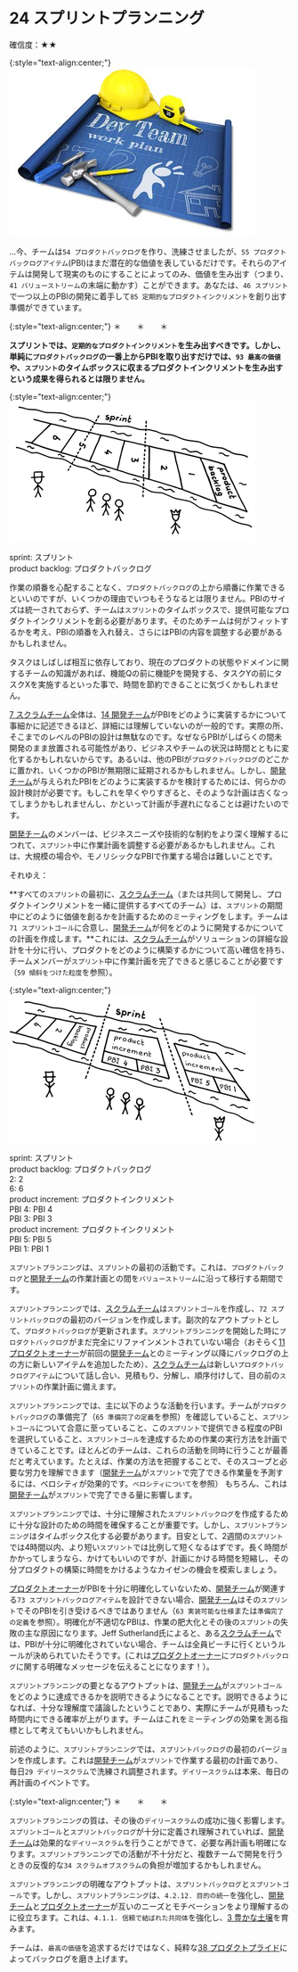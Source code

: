 # 24 スプリントプランニング

確信度：★★

{:style="text-align:center;"}
![ch02_25_24_Sprint_Planning1](Images/ch02_25_24_Sprint_Planning1.png)

…今、チームは`54 プロダクトバックログ`​を作り、洗練させましたが、`55 プロダクトバックログアイテム`​ (PBI)はまだ潜在的な価値を表しているだけです。それらのアイテムは開発して現実のものにすることによってのみ、価値を生み出す（つまり、`41 バリューストリーム`の末端に動かす）ことができます。あなたは、​`46 スプリント`で一つ以上のPBIの開発に着手して`85 定期的なプロダクトインクリメント`​を創り出す準備ができています。

{:style="text-align:center;"}
＊　　＊　　＊

**スプリントでは、`定期的なプロダクトインクリメント`を生み出すべきです。しかし、単純に`プロダクトバックログ`の一番上からPBIを取り出すだけでは、​`93 最高の価値`や、`スプリント`のタイムボックスに収まるプロダクトインクリメントを生み出すという成果を得られるとは限りません。**

{:style="text-align:center;"}
![ch02_25_24_Sprint_Planning2](Images/ch02_25_24_Sprint_Planning2.png)

sprint: スプリント<br>product backlog: プロダクトバックログ

作業の順番を心配することなく、`プロダクトバックログ`の上から順番に作業できるといいのですが、いくつかの理由でいつもそうなるとは限りません。PBIのサイズは統一されておらず、チームは`スプリント`のタイムボックスで、提供可能なプロダクトインクリメントを創る必要があります。そのためチームは何がフィットするかを考え、PBIの順番を入れ替え、さらにはPBIの内容を調整する必要があるかもしれません。

タスクはしばしば相互に依存しており、現在のプロダクトの状態やドメインに関するチームの知識があれば、機能Qの前に機能Pを開発する、タスクYの前にタスクXを実施するといった事で、時間を節約できることに気づくかもしれません。

​[7 スクラムチーム](ch02_07_7_Scrum_Team.md)全体は、[14 開発チーム](ch02_14_14_Development_Team.md)がPBIをどのように実装するかについて事細かに記述できるほど、詳細には理解していないのが一般的です。実際の所、そこまでのレベルのPBIの設計は無駄なのです。なぜならPBIがしばらくの間未開発のまま放置される可能性があり、ビジネスやチームの状況は時間とともに変化するかもしれないからです。あるいは、他のPBIが`プロダクトバックログ`のどこかに置かれ、いくつかのPBIが無期限に延期されるかもしれません。しかし、[開発チーム](ch02_14_14_Development_Team.md)が与えられたPBIをどのように実装するかを検討するためには、何らかの設計検討が必要です。もしこれを早くやりすぎると、そのような計画は古くなってしまうかもしれませんし、かといって計画が手遅れになることは避けたいのです。

[開発チーム](ch02_14_14_Development_Team.md)のメンバーは、ビジネスニーズや技術的な制約をより深く理解するにつれて、`スプリント`中に作業計画を調整する必要があるかもしれません。これは、大規模の場合や、モノリシックなPBIで作業する場合は難しいことです。

それゆえ：

**すべての`スプリント`の最初に、[スクラムチーム](ch02_07_7_Scrum_Team.md)（または共同して開発し、プロダクトインクリメントを一緒に提供するすべてのチーム）は、`スプリント`の期間中にどのように価値を創るかを計画するためのミーティングをします。チームは`71 スプリントゴール`​に合意し、[開発チーム](ch02_14_14_Development_Team.md)が何をどのように開発するかについての計画を作成します。**これには、[スクラムチーム](ch02_07_7_Scrum_Team.md)がソリューションの詳細な設計を十分に行い、プロダクトをどのように構築するかについて高い確信を持ち、チームメンバーが`スプリント`中に作業計画を完了できると感じることが必要です（`59 傾斜をつけた粒度`を参照）。

{:style="text-align:center;"}
![ch02_25_24_Sprint_Planning3](Images/ch02_25_24_Sprint_Planning3.png)

sprint: スプリント<br>product backlog: プロダクトバックログ<br>2: 2<br>6: 6<br>product increment: プロダクトインクリメント<br>PBI 4: PBI 4<br>PBI 3: PBI 3<br>product increment: プロダクトインクリメント<br>PBI 5: PBI 5<br>PBI 1: PBI 1

`スプリントプランニング`は、`スプリント`の最初の活動です。これは、`プロダクトバックログ`と[開発チーム](ch02_14_14_Development_Team.md)の作業計画との間を`バリューストリーム`に沿って移行する期間です。

`スプリントプランニング`では、[スクラムチーム](ch02_07_7_Scrum_Team.md)は`スプリントゴール`を作成し、`72 スプリントバックログ`の最初のバージョンを作成します。副次的なアウトプットとして、`プロダクトバックログ`が更新されます。`スプリントプランニング`を開始した時に`プロダクトバックログ`がまだ完全にリファインメントされていない場合（おそらく[11 プロダクトオーナー](ch02_11_11_Product_Owner.md)​が前回の[開発チーム](ch02_14_14_Development_Team.md)とのミーティング以降にバックログの上の方に新しいアイテムを追加したため）、[スクラムチーム](ch02_07_7_Scrum_Team.md)は新しい`プロダクトバックログアイテム`について話し合い、見積もり、分解し、順序付けして、目の前の`スプリント`の作業計画に備えます。

`スプリントプランニング`では、主に以下のような活動を行います。チームが`プロダクトバックログ`の準備完了（`65 準備完了の定義`を参照）を確認していること、`スプリントゴール`について合意に至っていること、この`スプリント`で提供できる程度のPBIを選択していること、`スプリントゴール`を達成するための作業の実行方法を計画できていることです。ほとんどのチームは、これらの活動を同時に行うことが最善だと考えています。たとえば、作業の方法を把握することで、そのスコープと必要な労力を理解できます（[開発チーム](ch02_14_14_Development_Team.md)が`スプリント`で完了できる作業量を予測するには、ベロシティが効果的です。`ベロシティについて`を参照） もちろん、これは[開発チーム](ch02_14_14_Development_Team.md)が`スプリント`で完了できる量に影響します。

`スプリントプランニング`では、十分に理解された`スプリントバックログ`を作成するために十分な設計のための時間を確保することが重要です。しかし、`スプリントプランニング`はタイムボックス化する必要があります。目安として、2週間の`スプリント`では4時間以内、より短い`スプリント`では比例して短くなるはずです。長く時間がかかってしまうなら、かけてもいいのですが、計画にかける時間を短縮し、その分プロダクトの構築に時間をかけるようなカイゼンの機会を模索しましょう。

[プロダクトオーナー](ch02_11_11_Product_Owner.md)がPBIを十分に明確化していないため、[開発チーム](ch02_14_14_Development_Team.md)が関連する`73 スプリントバックログアイテム`を設計できない場合、[開発チーム](ch02_14_14_Development_Team.md)はその`スプリント`でそのPBIを引き受けるべきではありません（`63 実装可能な仕様`または`準備完了の定義`を参照）。明確化が不適切なPBIは、作業の肥大化とその後の`スプリント`の失敗の主な原因になります。Jeff Sutherland氏によると、ある[スクラムチーム](ch02_07_7_Scrum_Team.md)では、PBIが十分に明確化されていない場合、チームは全員ビーチに行くというルールが決められていたそうです。(これは[プロダクトオーナー](ch02_11_11_Product_Owner.md)に`プロダクトバックログ`に関する明確なメッセージを伝えることになります！）。

`スプリントプランニング`の要となるアウトプットは、[開発チーム](ch02_14_14_Development_Team.md)が`スプリントゴール`をどのように達成できるかを説明できるようになることです。説明できるようになれば、十分な理解度で議論したということであり、実際にチームが見積もった時間内にできる確率が上がります。チームはこれをミーティングの効果を測る指標として考えてもいいかもしれません。

前述のように、`スプリントプランニング`では、`スプリントバックログ`の最初のバージョンを作成します。これは[開発チーム](ch02_14_14_Development_Team.md)が`スプリント`で作業する最初の計画であり、毎日`29 デイリースクラム`で洗練され調整されます。`デイリースクラム`は本来、毎日の再計画のイベントです。

{:style="text-align:center;"}
＊　　＊　　＊

`スプリントプランニング`の質は、その後の`デイリースクラム`の成功に強く影響します。`スプリントゴール`と`スプリントバックログ`が十分に定義され理解されていれば、[開発チーム](ch02_14_14_Development_Team.md)は効果的な`デイリースクラム`を行うことができて、必要な再計画も明確になります。`スプリントプランニング`での活動が不十分だと、複数チームで開発を行うときの反復的な`34 スクラムオブスクラム`の負担が増加するかもしれません。

`スプリントプランニング`の明確なアウトプットは、`スプリントバックログ`と`スプリントゴール`です。しかし、`スプリントプランニング`は、`4.2.12. 目的の統一`を強化し、[開発チーム](ch02_14_14_Development_Team.md)と[プロダクトオーナー](ch02_11_11_Product_Owner.md)が互いのニーズとモチベーションをより理解するのに役立ちます。これは、`4.1.1. 信頼で結ばれた共同体`を強化し、[3 豊かな土壌](ch02_03_3_Fertile_Soil.md)​を育みます。

チームは、`最高の価値`を追求するだけではなく、純粋な[38 プロダクトプライド](ch02_39_38_Product_Pride.md)によってバックログを磨き上げます。

